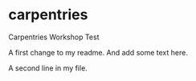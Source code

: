 # carpentries
Carpentries Workshop Test

A first change to my readme. And add some text here.

A second line in my file.
